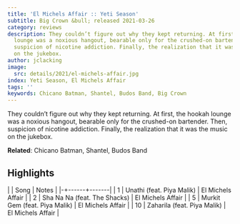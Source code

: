```yaml
---
title: 'El Michels Affair :: Yeti Season'
subtitle: Big Crown &bull; released 2021-03-26
category: reviews
description: They couldn’t figure out why they kept returning. At first, the hookah
  lounge was a noxious hangout, bearable only for the crushed-on bartender. Then,
  suspicion of nicotine addiction. Finally, the realization that it was the music
  on the jukebox.
author: jclacking
image:
  src: details/2021/el-michels-affair.jpg
index: Yeti Season, El Michels Affair
tags: ''
keywords: Chicano Batman, Shantel, Budos Band, Big Crown
---
```

They couldn’t figure out why they kept returning. At first, the hookah lounge was a noxious hangout, bearable only for the crushed-on bartender. Then, suspicion of nicotine addiction. Finally, the realization that it was the music on the jukebox.<!--more-->

**Related**: Chicano Batman, Shantel, Budos Band

## Highlights

| | Song | Notes |
|-+------+-------|
| 1 | Unathi (feat. Piya Malik) | El Michels Affair |
| 2 | Sha Na Na (feat. The Shacks) | El Michels Affair |
| 5 | Murkit Gem (feat. Piya Malik) | El Michels Affair |
| 10 | Zaharila (feat. Piya Malik) | El Michels Affair |

